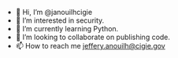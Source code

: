 - 👋 Hi, I’m @janouilhcigie
- 👀 I’m interested in security.
- 🌱 I’m currently learning Python.
- 💞️ I’m looking to collaborate on publishing code.
- 📫 How to reach me jeffery.anouilh@cigie.gov

<!---
janouilhcigie/janouilhcigie is a ✨ special ✨ repository because its `README.md` (this file) appears on your GitHub profile.
You can click the Preview link to take a look at your changes.
--->
